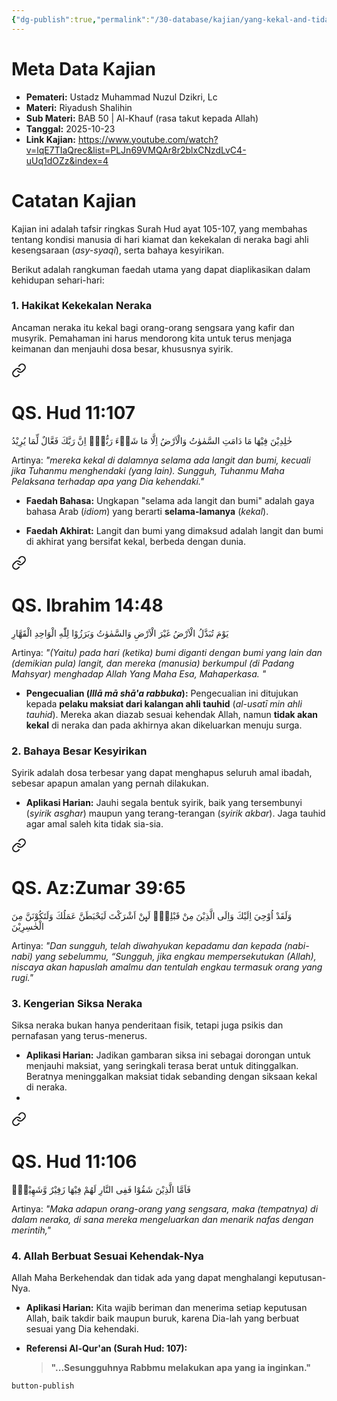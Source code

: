 ```yaml
---
{"dg-publish":true,"permalink":"/30-database/kajian/yang-kekal-and-tidak-kekal-di-neraka/","tags":["kajian"]}
---
```





# Meta Data Kajian 
<div><ul class="dataview list-view-ul"><li><span><strong>Pemateri:</strong> Ustadz Muhammad Nuzul Dzikri, Lc</span></li><li><span><strong>Materi:</strong> Riyadush Shalihin</span></li><li><span><strong>Sub Materi:</strong> BAB 50 | Al-Khauf (rasa takut kepada Allah)</span></li><li><span><strong>Tanggal:</strong> 2025-10-23</span></li><li><span><strong>Link Kajian:</strong> <a rel="noopener nofollow" class="external-link" href="https://www.youtube.com/watch?v=lqE7TIaQrec&amp;list=PLJn69VMQAr8r2blxCNzdLvC4-uUq1dOZz&amp;index=4" target="_blank">https://www.youtube.com/watch?v=lqE7TIaQrec&amp;list=PLJn69VMQAr8r2blxCNzdLvC4-uUq1dOZz&amp;index=4</a></span></li></ul></div>

# Catatan Kajian
Kajian ini adalah tafsir ringkas Surah Hud ayat 105-107, yang membahas tentang kondisi manusia di hari kiamat dan kekekalan di neraka bagi ahli kesengsaraan (_asy-syaqi_), serta bahaya kesyirikan.

Berikut adalah rangkuman faedah utama yang dapat diaplikasikan dalam kehidupan sehari-hari:

### 1. Hakikat Kekekalan Neraka

Ancaman neraka itu kekal bagi orang-orang sengsara yang kafir dan musyrik. Pemahaman ini harus mendorong kita untuk terus menjaga keimanan dan menjauhi dosa besar, khususnya syirik.

<div class="transclusion internal-embed is-loaded"><a class="markdown-embed-link" href="/30-database/al-quran/all-surah/#qs-hud-11-107" aria-label="Open link"><svg xmlns="http://www.w3.org/2000/svg" width="24" height="24" viewBox="0 0 24 24" fill="none" stroke="currentColor" stroke-width="2" stroke-linecap="round" stroke-linejoin="round" class="svg-icon lucide-link"><path d="M10 13a5 5 0 0 0 7.54.54l3-3a5 5 0 0 0-7.07-7.07l-1.72 1.71"></path><path d="M14 11a5 5 0 0 0-7.54-.54l-3 3a5 5 0 0 0 7.07 7.07l1.71-1.71"></path></svg></a><div class="markdown-embed">



# QS. Hud 11:107
خٰلِدِيْنَ فِيْهَا مَا دَامَتِ السَّمٰوٰتُ وَالْاَرْضُ اِلَّا مَا شَاۤءَ رَبُّكَۗ اِنَّ رَبَّكَ فَعَّالٌ لِّمَا يُرِيْدُ

Artinya: *"mereka kekal di dalamnya selama ada langit dan bumi, kecuali jika Tuhanmu menghendaki (yang lain). Sungguh, Tuhanmu Maha Pelaksana terhadap apa yang Dia kehendaki."*



</div></div>

- **Faedah Bahasa:** Ungkapan "selama ada langit dan bumi" adalah gaya bahasa Arab (_idiom_) yang berarti **selama-lamanya** (_kekal_).
        
- **Faedah Akhirat:** Langit dan bumi yang dimaksud adalah langit dan bumi di akhirat yang bersifat kekal, berbeda dengan dunia. 
<div class="transclusion internal-embed is-loaded"><a class="markdown-embed-link" href="/30-database/al-quran/all-surah/#qs-ibrahim-14-48" aria-label="Open link"><svg xmlns="http://www.w3.org/2000/svg" width="24" height="24" viewBox="0 0 24 24" fill="none" stroke="currentColor" stroke-width="2" stroke-linecap="round" stroke-linejoin="round" class="svg-icon lucide-link"><path d="M10 13a5 5 0 0 0 7.54.54l3-3a5 5 0 0 0-7.07-7.07l-1.72 1.71"></path><path d="M14 11a5 5 0 0 0-7.54-.54l-3 3a5 5 0 0 0 7.07 7.07l1.71-1.71"></path></svg></a><div class="markdown-embed">



# QS. Ibrahim 14:48
يَوْمَ تُبَدَّلُ الْاَرْضُ غَيْرَ الْاَرْضِ وَالسَّمٰوٰتُ وَبَرَزُوْا لِلّٰهِ الْوَاحِدِ الْقَهَّارِ 

Artinya: *"(Yaitu) pada hari (ketika) bumi diganti dengan bumi yang lain dan (demikian pula) langit, dan mereka (manusia) berkumpul (di Padang Mahsyar) menghadap Allah Yang Maha Esa, Mahaperkasa. "*



</div></div>

        
- **Pengecualian (_Illā mā shā'a rabbuka_):** Pengecualian ini ditujukan kepada **pelaku maksiat dari kalangan ahli tauhid** (_al-usatī min ahli tauhid_). Mereka akan diazab sesuai kehendak Allah, namun **tidak akan kekal** di neraka dan pada akhirnya akan dikeluarkan menuju surga.
        

### 2. Bahaya Besar Kesyirikan

Syirik adalah dosa terbesar yang dapat menghapus seluruh amal ibadah, sebesar apapun amalan yang pernah dilakukan.

- **Aplikasi Harian:** Jauhi segala bentuk syirik, baik yang tersembunyi (_syirik asghar_) maupun yang terang-terangan (_syirik akbar_). Jaga tauhid agar amal saleh kita tidak sia-sia.

<div class="transclusion internal-embed is-loaded"><a class="markdown-embed-link" href="/30-database/al-quran/all-surah/#qs-az-zumar-39-65" aria-label="Open link"><svg xmlns="http://www.w3.org/2000/svg" width="24" height="24" viewBox="0 0 24 24" fill="none" stroke="currentColor" stroke-width="2" stroke-linecap="round" stroke-linejoin="round" class="svg-icon lucide-link"><path d="M10 13a5 5 0 0 0 7.54.54l3-3a5 5 0 0 0-7.07-7.07l-1.72 1.71"></path><path d="M14 11a5 5 0 0 0-7.54-.54l-3 3a5 5 0 0 0 7.07 7.07l1.71-1.71"></path></svg></a><div class="markdown-embed">



# QS. Az:Zumar 39:65
وَلَقَدْ اُوْحِيَ اِلَيْكَ وَاِلَى الَّذِيْنَ مِنْ قَبْلِكَۚ  لَىِٕنْ اَشْرَكْتَ لَيَحْبَطَنَّ عَمَلُكَ وَلَتَكُوْنَنَّ مِنَ الْخٰسِرِيْنَ

Artinya: *"Dan sungguh, telah diwahyukan kepadamu dan kepada (nabi-nabi) yang sebelummu, “Sungguh, jika engkau mempersekutukan (Allah), niscaya akan hapuslah amalmu dan tentulah engkau termasuk orang yang rugi."*



</div></div>

    

### 3. Kengerian Siksa Neraka

Siksa neraka bukan hanya penderitaan fisik, tetapi juga psikis dan pernafasan yang terus-menerus.

- **Aplikasi Harian:** Jadikan gambaran siksa ini sebagai dorongan untuk menjauhi maksiat, yang seringkali terasa berat untuk ditinggalkan. Beratnya meninggalkan maksiat tidak sebanding dengan siksaan kekal di neraka.
- 
<div class="transclusion internal-embed is-loaded"><a class="markdown-embed-link" href="/30-database/al-quran/all-surah/#qs-hud-11-106" aria-label="Open link"><svg xmlns="http://www.w3.org/2000/svg" width="24" height="24" viewBox="0 0 24 24" fill="none" stroke="currentColor" stroke-width="2" stroke-linecap="round" stroke-linejoin="round" class="svg-icon lucide-link"><path d="M10 13a5 5 0 0 0 7.54.54l3-3a5 5 0 0 0-7.07-7.07l-1.72 1.71"></path><path d="M14 11a5 5 0 0 0-7.54-.54l-3 3a5 5 0 0 0 7.07 7.07l1.71-1.71"></path></svg></a><div class="markdown-embed">



# QS. Hud 11:106
فَاَمَّا الَّذِيْنَ شَقُوْا فَفِى النَّارِ لَهُمْ فِيْهَا زَفِيْرٌ وَّشَهِيْقٌۙ  

Artinya: *"Maka adapun orang-orang yang sengsara, maka (tempatnya) di dalam neraka, di sana mereka mengeluarkan dan menarik nafas dengan merintih,"*



</div></div>

        

### 4. Allah Berbuat Sesuai Kehendak-Nya

Allah Maha Berkehendak dan tidak ada yang dapat menghalangi keputusan-Nya.

- **Aplikasi Harian:** Kita wajib beriman dan menerima setiap keputusan Allah, baik takdir baik maupun buruk, karena Dia-lah yang berbuat sesuai yang Dia kehendaki.
    
- **Referensi Al-Qur'an (Surah Hud: 107):**
    
    > **"...Sesungguhnya Rabbmu melakukan apa yang ia inginkan."**
 
 
 `button-publish`